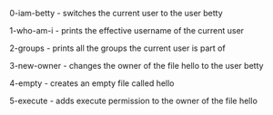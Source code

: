 0-iam-betty - switches the current user to the user betty

1-who-am-i - prints the effective username of the current user

2-groups - prints all the groups the current user is part of

3-new-owner - changes the owner of the file hello to the user betty

4-empty - creates an empty file called hello

5-execute - adds execute permission to the owner of the file hello


